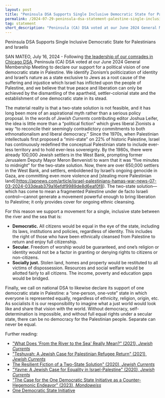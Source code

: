 ```yaml
---
layout: post 
title: "Peninsula DSA Supports Single Inclusive Democratic State for Palestinians and Israelis"
permalink: /2024-07-29-peninsula-dsa-statement-palestine-single-inclusive-democratic-state/
tag: statement
short_description: "Peninsula (CA) DSA voted at our June 2024 General Membership Meeting to declare our support for a political vision of one democratic state in Palestine."
---
```


Peninsula DSA Supports Single Inclusive Democratic State for Palestinians and Israelis

SAN MATEO, July 16, 2024 - Following [the leadership of our comrades in Chicago DSA](https://midwestsocialist.com/2024/04/07/cdsa-statement-on-one-democratic-state/), Peninsula (CA) DSA voted at our June 2024 General Membership Meeting to declare our support for a political vision of one democratic state in Palestine. We identify Zionism’s politicization of identity and Israel’s nature as a state exclusive to Jews as a root cause of the suffering and injustice which Israel has inflicted upon the people of Palestine, and we believe that true peace and liberation can only be achieved by the dismantling of the apartheid, settler-colonial state and the establishment of one democratic state in its stead. 

The material reality is that a two-state solution is not feasible, and it has long been more of an aspirational myth rather than a serious policy proposal. In the words of *Jewish Currents* contributing editor Joshua Leifer, the idea is little more than a “political fiction” which gives liberal Zionists a way “to reconcile their seemingly contradictory commitments to both ethnonationalism and liberal democracy.” Since the 1970s, when Palestinian intellectuals first proposed a “mini-state” on 22% of historic Palestine, Israel has continuously redefined the conceptual Palestinian state to include ever-less territory and to hold ever-less sovereignty. By the 1980s, there were already 100,000 Jewish settlers in the West Bank, prompting former Jerusalem Deputy Mayor Meron Benvenisti to warn that it was “five minutes to midnight” for the two-state solution. Now, there are over 650,000 settlers in the West Bank, and settlers, emboldened by Israel’s ongoing genocide in Gaza, are committing even more violence and [stealing more Palestinian land[(https://apnews.com/article/israel-palestinians-hamas-war-news-07-03-2024-033deab379a16efdf9989de8d6eaf0f8). The two-state solution—which has come to mean a fragmented Palestine under de facto Israeli control—cannot generate a movement powerful enough to bring liberation to Palestine; it only provides cover for ongoing ethnic cleansing.

For this reason we support a movement for a single, inclusive state between the river and the sea that is:

* **Democratic.** All citizens would be equal in the eye of the state, including its laws, institutions and policies, regardless of identity. This includes the right of those who have been ethnically cleansed from Palestine to return and enjoy full citizenship.
* **Secular.** Freedom of worship would be guaranteed, and one’s religion or identity would not be a factor in granting or denying rights to citizens or non-citizens. 
* **Socially just.** Stolen land, homes and property would be restituted to all victims of dispossession. Resources and social welfare would be allotted fairly to all citizens. The income, poverty and education gaps would be bridged.

Finally, we call on national DSA to likewise declare its support of one democratic state in Palestine: a “one-person, one-vote” state in which everyone is represented equally, regardless of ethnicity, religion, origin, etc. As socialists it is our responsibility to imagine what a just world would look like and share that vision with the world. Without democracy, self-determination is impossible, and without full equal rights under a secular state, there can be no democracy for the Palestinian people. Separate can never be equal. 

Further reading:

* ["What Does 'From the River to the Sea' Really Mean?" (2021), *Jewish Currents*](https://jewishcurrents.org/what-does-from-the-river-to-the-sea-really-mean)
* ["Teshuvah: A Jewish Case for Palestinian Refugee Return" (2021), *Jewish Currents*](https://jewishcurrents.org/teshuvah-a-jewish-case-for-palestinian-refugee-return)
* [The Resilient Fiction of a Two-State Solution" (2020), *Jewish Currents*](https://jewishcurrents.org/the-resilient-fiction-of-the-two-state-solution)
* ["Yavne: A Jewish Case for Equality in Israel-Palestine" (2020), *Jewish Currents*](https://jewishcurrents.org/yavne-a-jewish-case-for-equality-in-israel-palestine)
* ["The Case for the One Democratic State Initiative as a Counter-Hegemonic Endeavor" (2023), *Mondoweiss*](https://mondoweiss.net/2023/06/the-case-for-the-one-democratic-state-initiative-as-a-counter-hegemonic-endeavor/)
* [One Democratic State Initiative](https://odsi.co/en/)
